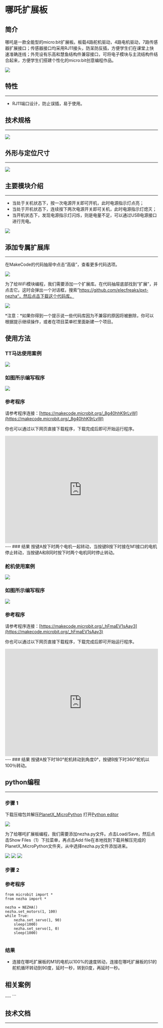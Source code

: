 # 哪吒扩展板

## 简介
哪吒是一款全能型的micro:bit扩展板。板载4路舵机驱动，4路电机驱动，7路传感器扩展接口；传感器接口均采用RJ11接头，防呆防反插，方便学生们在课堂上快速准确连线；外壳设有乐高和慧鱼结构件兼容接口，可将电子模块与主流结构件结合起来，方便学生们搭建个性化的micro:bit创意编程作品。

![](./images/03444_01.png)

## 特性
---
- RJ11端口设计，防止误插，易于使用。
## 技术规格
---

![](./images/03444_02.png)


## 外形与定位尺寸
---


![](./images/03444_03.png)


## 主要模块介绍
---

- 当处于关机状态下，按一次电源开关即可开机，此时电源指示灯点亮；
- 当处于开机状态下，连续按下两次电源开关即可关机，此时电源指示灯熄灭；
- 当开机状态下，发现电源指示灯闪烁，则是电量不足，可以通过USB电源接口进行充电。

![](./images/03444_04.png)

## 添加专属扩展库
---

在MakeCode的代码抽屉中点击“高级”，查看更多代码选项。

![](./images/03444_05.png)

为了给WiFi模块编程，我们需要添加一个扩展库。在代码抽屉底部找到“扩展”，并点击它。这时会弹出一个对话框，搜索”https://github.com/elecfreaks/pxt-nezha“，然后点击下载这个代码库。

![](./images/03444_06.png)

*注意：*如果你得到一个提示说一些代码库因为不兼容的原因将被删除，你可以根据提示继续操作，或者在项目菜单栏里面新建一个项目。

## 使用方法

### TT马达使用案例

![](./images/03444_07.png)

### 如图所示编写程序


![](./images/03444_08.png)


### 参考程序
请参考程序连接：[https://makecode.microbit.org/_8g40hhK9rLvW](https://makecode.microbit.org/_8g40hhK9rLvW)

你也可以通过以下网页直接下载程序，下载完成后即可开始运行程序。

<div style="position:relative;height:0;padding-bottom:70%;overflow:hidden;"><iframe style="position:absolute;top:0;left:0;width:100%;height:100%;" src="https://makecode.microbit.org/#pub:_8g40hhK9rLvW" frameborder="0" sandbox="allow-popups allow-forms allow-scripts allow-same-origin"></iframe></div>  
---
### 结果
按键A按下时两个电机一起转动，当按键B按下时接在M1接口的电机停止转动，当按键A和B同时按下时两个电机同时停止转动。


### 舵机使用案例

![](./images/03444_09.png)

### 如图所示编写程序


![](./images/03444_10.png)


### 参考程序
请参考程序连接：[https://makecode.microbit.org/_hFmaEV1sAay3](https://makecode.microbit.org/_hFmaEV1sAay3)

你也可以通过以下网页直接下载程序，下载完成后即可开始运行程序。

<div style="position:relative;height:0;padding-bottom:70%;overflow:hidden;"><iframe style="position:absolute;top:0;left:0;width:100%;height:100%;" src="https://makecode.microbit.org/#pub:_hFmaEV1sAay3" frameborder="0" sandbox="allow-popups allow-forms allow-scripts allow-same-origin"></iframe></div>  
---
### 结果
按键A按下时180°舵机转动到角度0°，按键B按下时360°舵机以100％转动。

## python编程
---


### 步骤 1
下载压缩包并解压[PlanetX_MicroPython](https://github.com/lionyhw/PlanetX_MicroPython/archive/master.zip)
打开[Python editor](https://python.microbit.org/v/2.0)

![](./images/05001_07.png)

为了给哪吒扩展板编程，我们需要添加nezha.py文件。点击Load/Save，然后点击Show Files（1）下拉菜单，再点击Add file在本地找到下载并解压完成的PlanetX_MicroPython文件夹，从中选择nezha.py文件添加进来。

![](./images/03444_11.png)
![](./images/03444_12.png)
![](./images/03444_13.png)

### 步骤 2
### 参考程序
```
from microbit import *
from nezha import *

nezha = NEZHA()
nezha.set_motors(1, 100)
while True:
    nezha.set_servo(1, 90)
    sleep(1000)
    nezha.set_servo(1, 0)
    sleep(1000)


```


### 结果
- 连接在哪吒扩展板的M1的电机以100%的速度转动，连接在哪吒扩展板的S1的舵机循环转动到90度，延时一秒，转到0度，再延时一秒。


## 相关案例
---    ```
## 技术文档
---
